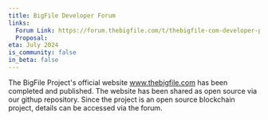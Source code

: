 ```yaml
---
title: BigFile Developer Forum 
links:
  Forum Link: https://forum.thebigfile.com/t/thebigfile-com-developer-portal/18
  Proposal:
eta: July 2024
is_community: false
in_beta: false
---
```

The BigFile Project's official website www.thebigfile.com has been completed and published. The website has been shared as open source via our githup repository. Since the project is an open source blockchain project, details can be accessed via the forum.